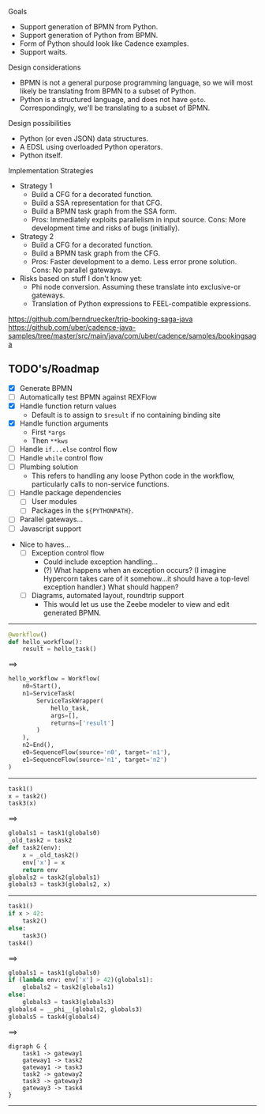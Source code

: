 Goals
- Support generation of BPMN from Python.
- Support generation of Python from BPMN.
- Form of Python should look like Cadence examples.
- Support waits.

Design considerations
- BPMN is not a general purpose programming language, so we will most likely
  be translating from BPMN to a subset of Python.
- Python is a structured language, and does not have `goto`.  Correspondingly,
  we'll be translating to a subset of BPMN.

Design possibilities
- Python (or even JSON) data structures.
- A EDSL using overloaded Python operators.
- Python itself.

Implementation Strategies
- Strategy 1
    - Build a CFG for a decorated function.
    - Build a SSA representation for that CFG.
    - Build a BPMN task graph from the SSA form.
    - Pros: Immediately exploits parallelism in input source.  Cons: More
    development time and risks of bugs (initially).
- Strategy 2
    - Build a CFG for a decorated function.
    - Build a BPMN task graph from the CFG.
    - Pros: Faster development to a demo.  Less error prone solution.  Cons: No
    parallel gateways.
- Risks based on stuff I don't know yet:
    - Phi node conversion.  Assuming these translate into exclusive-or gateways.
    - Translation of Python expressions to FEEL-compatible expressions.

https://github.com/berndruecker/trip-booking-saga-java
https://github.com/uber/cadence-java-samples/tree/master/src/main/java/com/uber/cadence/samples/bookingsaga

## TODO's/Roadmap

- [x] Generate BPMN
- [ ] Automatically test BPMN against REXFlow
- [x] Handle function return values
    - Default is to assign to `$result` if no containing binding site
- [x] Handle function arguments
    - First `*args`
    - Then `**kws`
- [ ] Handle `if...else` control flow
- [ ] Handle `while` control flow
- [ ] Plumbing solution
    - This refers to handling any loose Python code in the workflow,
    particularly calls to non-service functions.
- [ ] Handle package dependencies
    - [ ] User modules
    - [ ] Packages in the `${PYTHONPATH}`.
- [ ] Parallel gateways...
- [ ] Javascript support
- Nice to haves...
    - [ ] Exception control flow
        - Could include exception handling...
        - (?) What happens when an exception occurs? (I imagine Hypercorn takes
        care of it somehow...it should have a top-level exception handler.)
        What should happen?
    - [ ] Diagrams, automated layout, roundtrip support
        - This would let us use the Zeebe modeler to view and edit generated
        BPMN.

---
```python
@workflow()
def hello_workflow():
    result = hello_task()
```
==>
```python
hello_workflow = Workflow(
    n0=Start(),
    n1=ServiceTask(
        ServiceTaskWrapper(
            hello_task,
            args=[],
            returns=['result']
        )
    ),
    n2=End(),
    e0=SequenceFlow(source='n0', target='n1'),
    e1=SequenceFlow(source='n1', target='n2')
)
```
---
```python
task1()
x = task2()
task3(x)
```
==>
```python
globals1 = task1(globals0)
_old_task2 = task2
def task2(env):
    x = _old_task2()
    env['x'] = x
    return env
globals2 = task2(globals1)
globals3 = task3(globals2, x)
```
---
```python
task1()
if x > 42:
    task2()
else:
    task3()
task4()
```
==>
```python
globals1 = task1(globals0)
if (lambda env: env['x'] > 42)(globals1):
    globals2 = task2(globals1)
else:
    globals3 = task3(globals3)
globals4 = __phi__(globals2, globals3)
globals5 = task4(globals4)
```
==>
```graphviz
digraph G {
    task1 -> gateway1
    gateway1 -> task2
    gateway1 -> task3
    task2 -> gateway2
    task3 -> gateway3
    gateway3 -> task4
}
```
---

